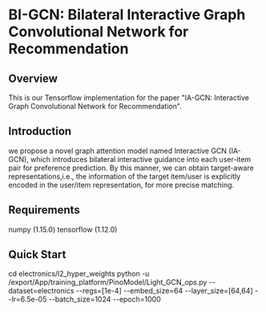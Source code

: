# BI-GCN: Bilateral Interactive Graph Convolutional Network for Recommendation

## Overview
This is our Tensorflow implementation for the paper "IA-GCN: Interactive Graph Convolutional Network for Recommendation".

## Introduction 
we propose a novel graph attention model named Interactive GCN (IA-GCN), which introduces bilateral interactive guidance into each user-item pair for preference prediction. By this manner, we can obtain target-aware representations,i.e., the information of the target item/user is explicitly encoded in the user/item representation, for more precise matching. 

## Requirements
numpy (1.15.0)
tensorflow (1.12.0)

## Quick Start
cd electronics/l2_hyper_weights
python -u /export/App/training_platform/PinoModel/Light_GCN_ops.py --dataset=electronics --regs=[1e-4] --embed_size=64 --layer_size=[64,64] --lr=6.5e-05 --batch_size=1024 --epoch=1000
